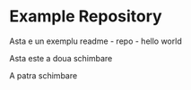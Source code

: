 # Example Repository
Asta e un exemplu readme - repo - hello world

Asta este a doua schimbare

A patra schimbare